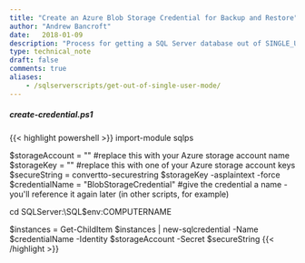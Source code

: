 ```yaml
---
title: "Create an Azure Blob Storage Credential for Backup and Restore"
author: "Andrew Bancroft"
date:   2018-01-09
description: "Process for getting a SQL Server database out of SINGLE_USER Mode if you're stuck in it."
type: technical_note
draft: false
comments: true
aliases:
    - /sqlserverscripts/get-out-of-single-user-mode/
---
```


##### create-credential.ps1
{{< highlight powershell >}}
import-module sqlps

$storageAccount = "<StorageAccountName>"  #replace this with your Azure storage account name
$storageKey = "<StorageAccountKey>"  #replace this with one of your Azure storage account keys
$secureString = convertto-securestring $storageKey  -asplaintext -force  
$credentialName = "BlobStorageCredential" #give the credential a name - you'll reference it again later (in other scripts, for example)

cd SQLServer:\SQL\$env:COMPUTERNAME

$instances = Get-ChildItem
$instances | new-sqlcredential -Name $credentialName -Identity $storageAccount -Secret $secureString
{{< /highlight >}}